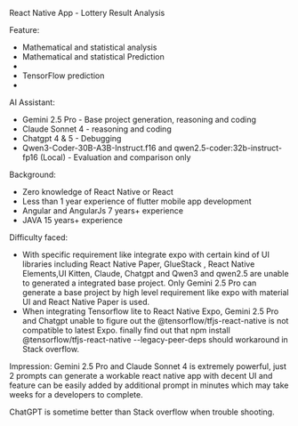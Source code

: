 
React Native App - Lottery Result Analysis 

Feature:
- Mathematical and statistical analysis 
- Mathematical and statistical Prediction
- 
- TensorFlow prediction
- 
AI Assistant:
 - Gemini 2.5 Pro - Base project generation, reasoning and coding
 - Claude Sonnet 4 - reasoning and coding
 - Chatgpt 4 & 5 - Debugging 
 - Qwen3-Coder-30B-A3B-Instruct.f16 and qwen2.5-coder:32b-instruct-fp16 (Local) - Evaluation and comparison only

Background: 
 - Zero knowledge of React Native or React
 - Less than 1 year experience of flutter mobile app development
 - Angular and AngularJs 7 years+ experience
 - JAVA 15 years+ experience

Difficulty faced:
 - With specific requirement like integrate expo with certain kind of UI libraries including React Native Paper,  GlueStack ,  React Native Elements,UI Kitten, Claude, Chatgpt and Qwen3 and qwen2.5 are unable to generated a integrated base project. Only Gemini 2.5 Pro can generate a base project by high level requirement like expo with material UI and React Native Paper is used. 
 -   When integrating Tensorflow lite to React Native Expo, Gemini 2.5 Pro and Chatgpt unable to figure out the @tensorflow/tfjs-react-native is not compatible to latest Expo. finally find out that npm install @tensorflow/tfjs-react-native --legacy-peer-deps should workaround in Stack overflow.


Impression:
Gemini 2.5 Pro and Claude Sonnet 4  is extremely powerful, just 2 prompts can generate a workable react native app with decent UI and feature can be easily added by additional prompt in minutes which may take weeks for a developers to complete.

ChatGPT is sometime better than Stack overflow when trouble shooting.
 


 


